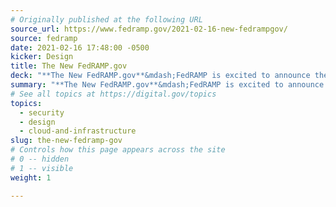 ```yaml
---
# Originally published at the following URL
source_url: https://www.fedramp.gov/2021-02-16-new-fedrampgov/
source: fedramp
date: 2021-02-16 17:48:00 -0500
kicker: Design
title: The New FedRAMP.gov
deck: "**The New FedRAMP.gov**&mdash;FedRAMP is excited to announce the launch of our revamped website. Thanks to feedback from our partners and stakeholders, the website has an improved user experience that makes FedRAMP information and resources more accessible. The website provides more in-depth information about FedRAMP’s authorization process, enabling agencies, Cloud Service Providers (CSPs), and Third-Party Assessment Organizations (3PAOs) to easily access pertinent information related to their role in the FedRAMP Authorization process."
summary: "**The New FedRAMP.gov**&mdash;FedRAMP is excited to announce the launch of our revamped website. Thanks to feedback from our partners and stakeholders, the website has an improved user experience that makes FedRAMP information and resources more accessible. The website provides more in-depth information about FedRAMP’s authorization process, enabling agencies, Cloud Service Providers (CSPs), and Third-Party Assessment Organizations (3PAOs) to easily access pertinent information related to their role in the FedRAMP Authorization process."
# See all topics at https://digital.gov/topics
topics:
  - security
  - design
  - cloud-and-infrastructure
slug: the-new-fedramp-gov
# Controls how this page appears across the site
# 0 -- hidden
# 1 -- visible
weight: 1

---
```

